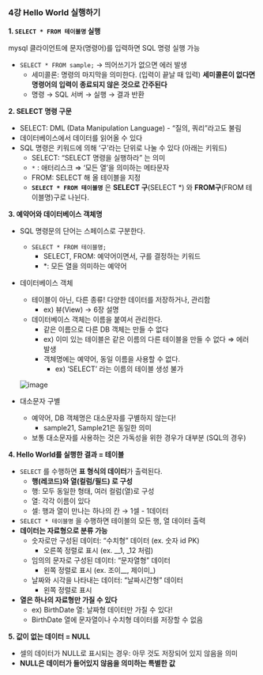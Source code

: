 ### 4강 Hello World 실행하기

**1. `SELECT * FROM 테이블명` 실행**

mysql 클라이언트에 문자(명령어)를 입력하면 SQL 명령 실행 가능

- `SELECT * FROM sample;` → 띄어쓰기가 없으면 에러 발생
    - 세미콜론: 명령의 마지막을 의미한다. (입력이 끝날 때 입력) **세미콜론이 없다면 명령어의 입력이 종료되지 않은 것으로 간주된다**
    - 명령 → SQL 서버 → 실행 → 결과 반환

**2. SELECT 명령 구문**

- SELECT: DML (Data Manipulation Language) - “질의, 쿼리”라고도 불림
- 데이터베이스에서 데이터를 읽어올 수 있다
- SQL 명령은 키워드에 의해 ‘구’라는 단위로 나눌 수 있다 (아래는 키워드)
    - SELECT: “SELECT 명령을 실행하라” 는 의미
    - `*` : 애터리스크 ⇒ ‘모든 열’을 의미하는 메타문자
    - FROM: SELECT 해 올 테이블을 지정
    - **`SELECT * FROM 테이블명`** 은 **SELECT 구**(SELECT *) 와 **FROM구**(FROM 테이블명)구로 나뉜다.

**3. 예약어와 데이터베이스 객체명**

- SQL 명령문의 단어는 스페이스로 구분한다.
    - `SELECT * FROM 테이블명;`
        - SELECT, FROM: 예약어이면서, 구를 결정하는 키워드
        - *: 모든 열을 의미하는 예약어
- 데이터베이스 객체
    - 테이블이 아닌, 다른 종류! 다양한 데이터를 저장하거나, 관리함
        - ex) 뷰(View) → 6장 설명
    - 데이터베이스 객체는 이름을 붙여서 관리한다.
        - 같은 이름으로 다른 DB 객체는 만들 수 없다
        - ex) 이미 있는 테이블은 같은 이름의 다른 테이블을 만들 수 없다 ⇒ 에러 발생
        - 객체명에는 예약어, 동일 이름을 사용할 수 없다.
            - ex) ‘SELECT’ 라는 이름의 테이블 생성 불가
    
    ![image](https://user-images.githubusercontent.com/70891072/233819923-78fb38e5-7bd6-4e04-b98e-5ed48a857b7d.png)

    
- 대소문자 구별
    - 예약어, DB 객체명은 대소문자를 구별하지 않는다!
        - sample21, Sample21은 동일한 의미
    - 보통 대소문자를 사용하는 것은 가독성을 위한 경우가 대부분 (SQL의 경우)

**4. Hello World를 실행한 결과 = 테이블**

- `SELECT` 를 수행하면 **표 형식의 데이터**가 출력된다.
    - **행(레코드)와 열(컬럼/필드) 로 구성**
    - 행: 모두 동일한 형태, 여러 컬럼(열)로 구성
    - 열: 각각 이름이 있다
    - 셀: 행과 열이 만나는 하나의 칸 → 1셀 - 1데이터
- `SELECT * 테이블명` 을  수행하면 테이블의 모든 행, 열 데이터 출력
- **데이터는 자료형으로 분류 가능**
    - 숫자로만 구성된 데이터: “수치형” 데이터 (ex. 숫자 id PK)
        - 오른쪽 정렬로 표시 (ex. __1,  _12 처럼)
    - 임의의 문자로 구성된 데이터: “문자열형” 데이터
        - 왼쪽 정렬로 표시 (ex. 조이__, 제이미_)
    - 날짜와 시각을 나타내는 데이터: “날짜시간형” 데이터
        - 왼쪽 정렬로 표시
- **열은 하나의 자료형만 가질 수 있다**
    - ex) BirthDate 열: 날짜형 데이터만 가질 수 있다!
    - BirthDate 열에 문자열이나 수치형 데이터를 저장할 수 없음

**5. 값이 없는 데이터 = NULL**

- 셀의 데이터가 NULL로 표시되는 경우: 아무 것도 저장되어 있지 않음을 의미
- **NULL은 데이터가 들어있지 않음을 의미하는 특별한 값**
